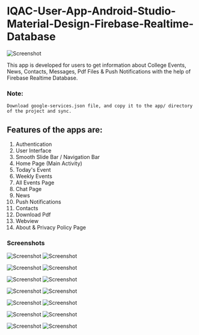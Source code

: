 # IQAC-User-App-Android-Studio-Material-Design-Firebase-Realtime-Database

![Screenshot](https://1.bp.blogspot.com/-BujcFHTG3f0/XScEjOTji7I/AAAAAAAAAEM/Z2PVKUjTDvA_AFbEqwuKCCHln08e4yuHQCLcBGAs/s1600/applogo.png)

This app is developed for users to get information about College Events, News, Contacts, Messages, Pdf Files & Push Notifications with the help of Firebase Realtime Database.

### Note:
    Download google-services.json file, and copy it to the app/ directory of the project and sync.
    
## Features of the apps are:
1. Authentication
2. User Interface
3. Smooth Slide Bar / Navigation Bar
4. Home Page (Main Activity)
5. Today's Event
6. Weekly Events
7. All Events Page
8. Chat Page
9. News
10. Push Notifications
11. Contacts
12. Download Pdf
13. Webview
14. About & Privacy Policy Page

### Screenshots

![Screenshot](https://1.bp.blogspot.com/-6cgHvEHI_Ro/XSbdkLN5fKI/AAAAAAAAAAU/wjD6ZXjnP8wt5120yI1JEeBulzIqO2jjwCLcBGAs/s200/img1.png)
![Screenshot](https://1.bp.blogspot.com/-jo2C1XI7_qc/XScJzIZnQII/AAAAAAAAAEY/ILXXEHZFhpwXXAcEb5MmkBtQS0_Be-iQACEwYBhgL/s200/img2.png) 

![Screenshot](https://1.bp.blogspot.com/-Zzd30hwVTM8/XScKKbqxqLI/AAAAAAAAAEg/LyhYLFWlnN4-hC-jSwEHm4F4xq_EbyS3gCLcBGAs/s200/img4.png)
![Screenshot](https://1.bp.blogspot.com/-xI8hFGzJNRY/XSbkqG5oYUI/AAAAAAAAABU/PPZ-kpL3m4MzCzEoIEqEumG8Ez-haXSQQCLcBGAs/s200/img3.png)

![Screenshot](https://1.bp.blogspot.com/-dsFIeZ2LOZc/XSbfPjWeTfI/AAAAAAAAABA/BpXrTAaxpTEVENN5AdwZNM671KnHuCqAgCLcBGAs/s200/img6.png)
![Screenshot](https://1.bp.blogspot.com/-eolICObqYsE/XSbfntLxloI/AAAAAAAAABI/olzhKz7FAKM5Tl9EVh_--He7YVlGq8VfQCLcBGAs/s200/img7.png)

![Screenshot](https://1.bp.blogspot.com/-VIDWytgV5D4/XSb3ToJJvSI/AAAAAAAAACw/cvFr_kp4XjAs9Bay6P9lX78QgQ_4L--TwCLcBGAs/s200/chat.png)
![Screenshot](https://1.bp.blogspot.com/-XKYB26irBDo/XSb-XqtfoUI/AAAAAAAAAC8/R8ZqDX48BDEyFzf38Th5UT8NrG2d_sDpACLcBGAs/s200/news-1.png)

![Screenshot](https://1.bp.blogspot.com/-lEskFoDGDT0/XSb-1WcOulI/AAAAAAAAADM/96p_fcAP4TAjsmZDIS-mssDfSZ8cQ0_UACLcBGAs/s200/contact1.png)
![Screenshot](https://1.bp.blogspot.com/-OR6Jc2xUNRA/XSb-_udfQDI/AAAAAAAAADQ/03zEbKVWf4cxTdZfPSKeyeS_eAZGWdDbACLcBGAs/s200/contact2.png)

![Screenshot](https://1.bp.blogspot.com/-HUlAYofXOBs/XScCKgxN2kI/AAAAAAAAADg/KoKHnvCUTcEKUad3eVtk4Iaqeil9z2gvACLcBGAs/s200/download1.png)
![Screenshot](https://1.bp.blogspot.com/-HRervXOqYPE/XScCWkZTgGI/AAAAAAAAADk/01lBzeQddJIvVT1B1llvuir6ghJMU__lQCLcBGAs/s200/webpage-one.png)

![Screenshot](https://1.bp.blogspot.com/-752-gCYk2S4/XScC2wCx1ZI/AAAAAAAAAD0/xSIu0in0cqMAtxoaMeOiMIHNTne4rH5NQCLcBGAs/s200/about.png)
![Screenshot](https://1.bp.blogspot.com/-rYlO8jNMJHw/XScDFqD35sI/AAAAAAAAAD8/ai86XczNC9wCMKoy2zOEE86pqWV9BW3XwCLcBGAs/s200/privacy.png)
